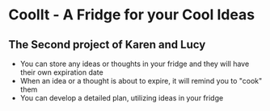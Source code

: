 # CoolIt - A Fridge for your Cool Ideas
## The Second project of Karen and Lucy
* You can store any ideas or thoughts in your fridge and they will have their own expiration date
* When an idea or a thought is about to expire, it will remind you to "cook" them
* You can develop a detailed plan, utilizing ideas in your fridge
